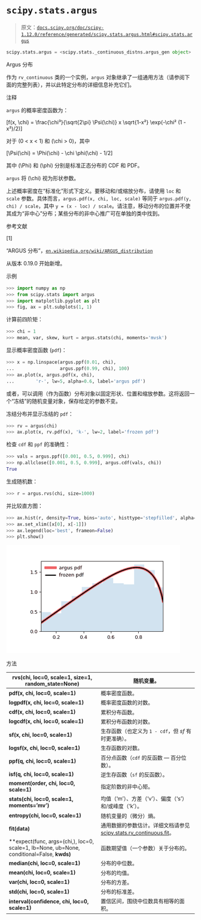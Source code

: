 # `scipy.stats.argus`

> 原文：[`docs.scipy.org/doc/scipy-1.12.0/reference/generated/scipy.stats.argus.html#scipy.stats.argus`](https://docs.scipy.org/doc/scipy-1.12.0/reference/generated/scipy.stats.argus.html#scipy.stats.argus)

```py
scipy.stats.argus = <scipy.stats._continuous_distns.argus_gen object>
```

Argus 分布

作为 `rv_continuous` 类的一个实例，`argus` 对象继承了一组通用方法（请参阅下面的完整列表），并以此特定分布的详细信息补充它们。

注释

`argus` 的概率密度函数为：

\[f(x, \chi) = \frac{\chi³}{\sqrt{2\pi} \Psi(\chi)} x \sqrt{1-x²} \exp(-\chi² (1 - x²)/2)\]

对于 \(0 < x < 1\) 和 \(\chi > 0\)，其中

\[\Psi(\chi) = \Phi(\chi) - \chi \phi(\chi) - 1/2\]

其中 \(\Phi\) 和 \(\phi\) 分别是标准正态分布的 CDF 和 PDF。

`argus` 将 \(\chi\) 视为形状参数。

上述概率密度在“标准化”形式下定义。要移动和/或缩放分布，请使用 `loc` 和 `scale` 参数。具体而言，`argus.pdf(x, chi, loc, scale)` 等同于 `argus.pdf(y, chi) / scale`，其中 `y = (x - loc) / scale`。请注意，移动分布的位置并不使其成为“非中心”分布；某些分布的非中心推广可在单独的类中找到。

参考文献

[1]

“ARGUS 分布”，[`en.wikipedia.org/wiki/ARGUS_distribution`](https://en.wikipedia.org/wiki/ARGUS_distribution)

从版本 0.19.0 开始新增。

示例

```py
>>> import numpy as np
>>> from scipy.stats import argus
>>> import matplotlib.pyplot as plt
>>> fig, ax = plt.subplots(1, 1) 
```

计算前四阶矩：

```py
>>> chi = 1
>>> mean, var, skew, kurt = argus.stats(chi, moments='mvsk') 
```

显示概率密度函数 (`pdf`)：

```py
>>> x = np.linspace(argus.ppf(0.01, chi),
...                 argus.ppf(0.99, chi), 100)
>>> ax.plot(x, argus.pdf(x, chi),
...        'r-', lw=5, alpha=0.6, label='argus pdf') 
```

或者，可以调用（作为函数）分布对象以固定形状、位置和缩放参数。这将返回一个“冻结”的随机变量对象，保存给定的参数不变。

冻结分布并显示冻结的 `pdf`：

```py
>>> rv = argus(chi)
>>> ax.plot(x, rv.pdf(x), 'k-', lw=2, label='frozen pdf') 
```

检查 `cdf` 和 `ppf` 的准确性：

```py
>>> vals = argus.ppf([0.001, 0.5, 0.999], chi)
>>> np.allclose([0.001, 0.5, 0.999], argus.cdf(vals, chi))
True 
```

生成随机数：

```py
>>> r = argus.rvs(chi, size=1000) 
```

并比较直方图：

```py
>>> ax.hist(r, density=True, bins='auto', histtype='stepfilled', alpha=0.2)
>>> ax.set_xlim([x[0], x[-1]])
>>> ax.legend(loc='best', frameon=False)
>>> plt.show() 
```

![../../_images/scipy-stats-argus-1.png](img/8814b6ced8a00571e0f08eda588ad0d2.png)

方法

| **rvs(chi, loc=0, scale=1, size=1, random_state=None)** | 随机变量。 |
| --- | --- |
| **pdf(x, chi, loc=0, scale=1)** | 概率密度函数。 |
| **logpdf(x, chi, loc=0, scale=1)** | 概率密度函数的对数。 |
| **cdf(x, chi, loc=0, scale=1)** | 累积分布函数。 |
| **logcdf(x, chi, loc=0, scale=1)** | 累积分布函数的对数。 |
| **sf(x, chi, loc=0, scale=1)** | 生存函数（也定义为 `1 - cdf`，但 *sf* 有时更准确）。 |
| **logsf(x, chi, loc=0, scale=1)** | 生存函数的对数。 |
| **ppf(q, chi, loc=0, scale=1)** | 百分点函数（`cdf` 的反函数 — 百分位数）。 |
| **isf(q, chi, loc=0, scale=1)** | 逆生存函数（`sf` 的反函数）。 |
| **moment(order, chi, loc=0, scale=1)** | 指定阶数的非中心矩。 |
| **stats(chi, loc=0, scale=1, moments=’mv’)** | 均值（‘m’）、方差（‘v’）、偏度（‘s’）和/或峰度（‘k’）。 |
| **entropy(chi, loc=0, scale=1)** | 随机变量的（微分）熵。 |
| **fit(data)** | 通用数据的参数估计。详细文档请参见 [scipy.stats.rv_continuous.fit](https://docs.scipy.org/doc/scipy/reference/generated/scipy.stats.rv_continuous.fit.html#scipy.stats.rv_continuous.fit)。 |
| **expect(func, args=(chi,), loc=0, scale=1, lb=None, ub=None, conditional=False, **kwds)** | 函数期望值（一个参数）关于分布的。 |
| **median(chi, loc=0, scale=1)** | 分布的中位数。 |
| **mean(chi, loc=0, scale=1)** | 分布的均值。 |
| **var(chi, loc=0, scale=1)** | 分布的方差。 |
| **std(chi, loc=0, scale=1)** | 分布的标准差。 |
| **interval(confidence, chi, loc=0, scale=1)** | 置信区间，围绕中位数具有相等的面积。 |
